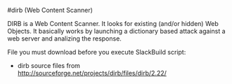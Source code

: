 #dirb (Web Content Scanner)

DIRB is a Web Content Scanner. It looks for existing (and/or hidden) Web Objects. It basically works by launching a dictionary based attack against a web server and analizing the response.

File you must download before you execute SlackBuild script:
- dirb source files from http://sourceforge.net/projects/dirb/files/dirb/2.22/
